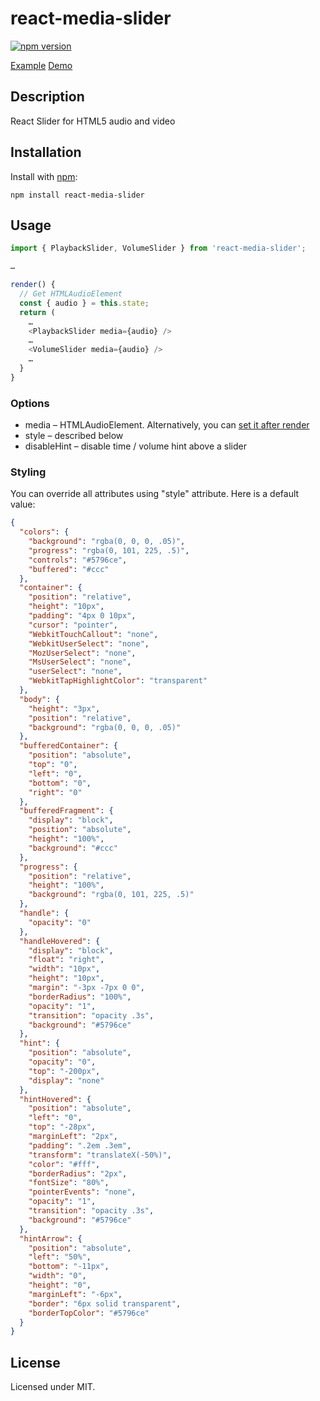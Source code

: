 # react-media-slider
[![npm version](https://badge.fury.io/js/react-media-slider.svg)](https://badge.fury.io/js/react-media-slider)

[Example](https://github.com/megahertz/react-media-slider/tree/master/example)
[Demo](https://megahertz.github.io/react-media-slider/)

## Description

React Slider for HTML5 audio and video


## Installation

Install with [npm](https://npmjs.org/package/react-media-slider):

    npm install react-media-slider

## Usage

```js
import { PlaybackSlider, VolumeSlider } from 'react-media-slider';

… 

render() {
  // Get HTMLAudioElement
  const { audio } = this.state;
  return (
    … 
    <PlaybackSlider media={audio} />
    … 
    <VolumeSlider media={audio} />
    … 
  }
}

```

### Options

 - media – HTMLAudioElement. Alternatively, you can 
 [set it after render](https://github.com/megahertz/react-media-slider/blob/master/example/player.jsx#L26)
 - style – described below
 - disableHint – disable time / volume hint above a slider

### Styling
You can override all attributes using "style" attribute. Here is a default value:
```json
{
  "colors": {
    "background": "rgba(0, 0, 0, .05)",
    "progress": "rgba(0, 101, 225, .5)",
    "controls": "#5796ce",
    "buffered": "#ccc"
  },
  "container": {
    "position": "relative",
    "height": "10px",
    "padding": "4px 0 10px",
    "cursor": "pointer",
    "WebkitTouchCallout": "none",
    "WebkitUserSelect": "none",
    "MozUserSelect": "none",
    "MsUserSelect": "none",
    "userSelect": "none",
    "WebkitTapHighlightColor": "transparent"
  },
  "body": {
    "height": "3px",
    "position": "relative",
    "background": "rgba(0, 0, 0, .05)"
  },
  "bufferedContainer": {
    "position": "absolute",
    "top": "0",
    "left": "0",
    "bottom": "0",
    "right": "0"
  },
  "bufferedFragment": {
    "display": "block",
    "position": "absolute",
    "height": "100%",
    "background": "#ccc"
  },
  "progress": {
    "position": "relative",
    "height": "100%",
    "background": "rgba(0, 101, 225, .5)"
  },
  "handle": {
    "opacity": "0"
  },
  "handleHovered": {
    "display": "block",
    "float": "right",
    "width": "10px",
    "height": "10px",
    "margin": "-3px -7px 0 0",
    "borderRadius": "100%",
    "opacity": "1",
    "transition": "opacity .3s",
    "background": "#5796ce"
  },
  "hint": {
    "position": "absolute",
    "opacity": "0",
    "top": "-200px",
    "display": "none"
  },
  "hintHovered": {
    "position": "absolute",
    "left": "0",
    "top": "-28px",
    "marginLeft": "2px",
    "padding": ".2em .3em",
    "transform": "translateX(-50%)",
    "color": "#fff",
    "borderRadius": "2px",
    "fontSize": "80%",
    "pointerEvents": "none",
    "opacity": "1",
    "transition": "opacity .3s",
    "background": "#5796ce"
  },
  "hintArrow": {
    "position": "absolute",
    "left": "50%",
    "bottom": "-11px",
    "width": "0",
    "height": "0",
    "marginLeft": "-6px",
    "border": "6px solid transparent",
    "borderTopColor": "#5796ce"
  }
}
```
    
## License

Licensed under MIT.